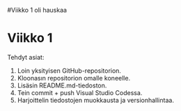 #Viikko 1 oli hauskaa
# Viikko 1

Tehdyt asiat:
1. Loin yksityisen GitHub-repositorion.  
2. Kloonasın repositorion omalle koneelle.  
3. Lisäsin README.md-tiedoston.  
4. Tein commit + push Visual Studio Codessa.  
5. Harjoittelin tiedostojen muokkausta ja versionhallintaa.  
